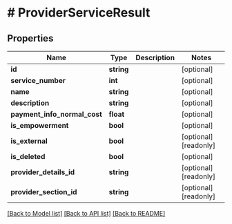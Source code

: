 # # ProviderServiceResult

## Properties

Name | Type | Description | Notes
------------ | ------------- | ------------- | -------------
**id** | **string** |  | [optional]
**service_number** | **int** |  | [optional]
**name** | **string** |  | [optional]
**description** | **string** |  | [optional]
**payment_info_normal_cost** | **float** |  | [optional]
**is_empowerment** | **bool** |  | [optional]
**is_external** | **bool** |  | [optional] [readonly]
**is_deleted** | **bool** |  | [optional]
**provider_details_id** | **string** |  | [optional] [readonly]
**provider_section_id** | **string** |  | [optional] [readonly]

[[Back to Model list]](../../README.md#models) [[Back to API list]](../../README.md#endpoints) [[Back to README]](../../README.md)
